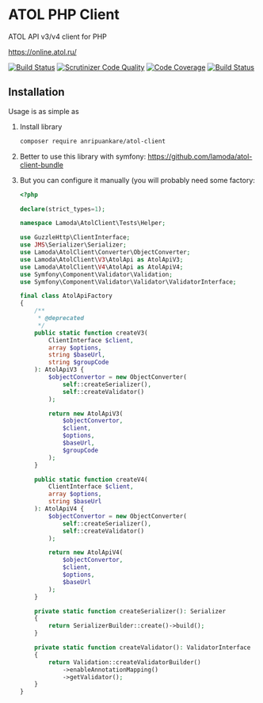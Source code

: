 # ATOL PHP Client
ATOL API v3/v4 client for PHP

https://online.atol.ru/

[![Build Status](https://travis-ci.org/lamoda/atol-client.svg?branch=master)](https://travis-ci.org/lamoda/atol-client)
[![Scrutinizer Code Quality](https://scrutinizer-ci.com/g/lamoda/atol-client/badges/quality-score.png?b=master)](https://scrutinizer-ci.com/g/lamoda/atol-client/?branch=master)
[![Code Coverage](https://scrutinizer-ci.com/g/lamoda/atol-client/badges/coverage.png?b=master)](https://scrutinizer-ci.com/g/lamoda/atol-client/?branch=master)
[![Build Status](https://scrutinizer-ci.com/g/lamoda/atol-client/badges/build.png?b=master)](https://scrutinizer-ci.com/g/lamoda/atol-client/build-status/master)

## Installation

Usage is as simple as 

1. Install library
	```bash
	composer require anripuankare/atol-client
	```

2. Better to use this library with symfony: https://github.com/lamoda/atol-client-bundle

3. But you can configure it manually (you will probably need some factory:
	```php
	<?php
	
	declare(strict_types=1);
	
	namespace Lamoda\AtolClient\Tests\Helper;
	
	use GuzzleHttp\ClientInterface;
	use JMS\Serializer\Serializer;
	use Lamoda\AtolClient\Converter\ObjectConverter;
	use Lamoda\AtolClient\V3\AtolApi as AtolApiV3;
	use Lamoda\AtolClient\V4\AtolApi as AtolApiV4;
	use Symfony\Component\Validator\Validation;
	use Symfony\Component\Validator\Validator\ValidatorInterface;
	
	final class AtolApiFactory
	{
    	/**
 		 * @deprecated  	
 		 */
		public static function createV3(
			ClientInterface $client,
			array $options,
			string $baseUrl,
			string $groupCode
		): AtolApiV3 {
			$objectConvertor = new ObjectConverter(
				self::createSerializer(),
				self::createValidator()
			);
	
			return new AtolApiV3(
				$objectConvertor,
				$client,
				$options,
				$baseUrl,
				$groupCode
			);
		}
	
		public static function createV4(
			ClientInterface $client,
			array $options,
			string $baseUrl
		): AtolApiV4 {
			$objectConvertor = new ObjectConverter(
				self::createSerializer(),
				self::createValidator()
			);
	
			return new AtolApiV4(
				$objectConvertor,
				$client,
				$options,
				$baseUrl
			);
		}
	
		private static function createSerializer(): Serializer
		{
			return SerializerBuilder::create()->build();
		}
	
		private static function createValidator(): ValidatorInterface
		{
			return Validation::createValidatorBuilder()
				->enableAnnotationMapping()
				->getValidator();
		}
	}
	```
